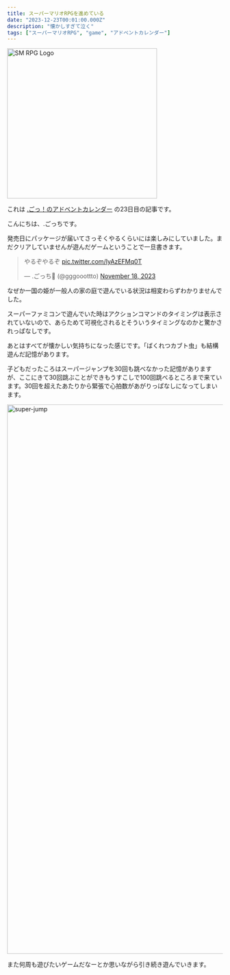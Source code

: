 ```yaml
---
title: スーパーマリオRPGを進めている
date: "2023-12-23T00:01:00.000Z"
description: "懐かしすぎて泣く"
tags: ["スーパーマリオRPG", "game", "アドベントカレンダー"]
---
```


<img alt="SM RPG Logo" width="350" src="/blog/assets/images/posts/20231223-super-mario-rpg/logo.png" />

これは [.ごっ！のアドベントカレンダー](https://adventar.org/calendars/9122) の23日目の記事です。

こんにちは、.ごっちです。

発売日にパッケージが届いてさっそくやるくらいには楽しみにしていました。まだクリアしていませんが遊んだゲームということで一旦書きます。

<blockquote class="twitter-tweet"><p lang="ja" dir="ltr">やるぞやるぞ <a href="https://t.co/IyAzEFMq0T">pic.twitter.com/IyAzEFMq0T</a></p>&mdash; .ごっち📝 (@gggooottto) <a href="https://twitter.com/gggooottto/status/1725688568511865209?ref_src=twsrc%5Etfw">November 18, 2023</a></blockquote>

なぜか一国の姫が一般人の家の庭で遊んでいる状況は相変わらずわかりませんでした。

スーパーファミコンで遊んでいた時はアクションコマンドのタイミングは表示されていないので、あらためて可視化されるとそういうタイミングなのかと驚かされっぱなしです。

あとはすべてが懐かしい気持ちになった感じです。「ばくれつカブト虫」も結構遊んだ記憶があります。

子どもだったころはスーパージャンプを30回も跳べなかった記憶がありますが、ここにきて30回跳ぶことができもうすこしで100回跳べるところまで来ています。30回を超えたあたりから緊張で心拍数があがりっぱなしになってしまいます。

<img width="1280" alt="super-jump" src="/blog/assets/images/posts/20231223-super-mario-rpg/super-jump.jpg">

また何周も遊びたいゲームだなーとか思いながら引き続き遊んでいきます。
